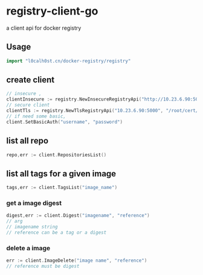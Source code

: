 # registry-client-go
a client api for docker registry





## Usage
```go
import "l0calh0st.cn/docker-registry/registry"
```

## create client
```go
// insecure ,
clientInsecure := registry.NewInsecureRegistryApi("http://10.23.6.90:5000")
// secure client
clientTls := registry.NewTlsRegistryApi("10.23.6.90:5000", "/root/cert/ca.pem")
// if need some basic,
client.SetBasicAuth("username", "password")
```


## list all repo
```go
repo,err := client.RepositoriesList()
```

## list all tags for a given image
```go
tags,err := client.TagsList("image_name")
```

### get a image digest
```go
digest,err := client.Digest("imagename", "reference")
// arg
// imagename string
// reference can be a tag or a digest
```

### delete a image
```go
err := client.ImageDelete("image name", "reference")
// reference must be digest
```
